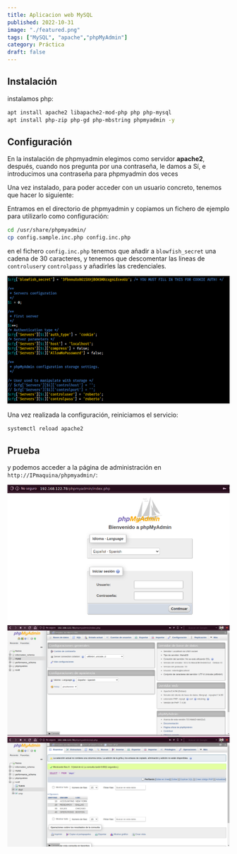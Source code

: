 ```yaml
---
title: Aplicacion web MySQL
published: 2022-10-31
image: "./featured.png"
tags: ["MySQL", "apache","phpMyAdmin"]
category: Práctica
draft: false
---
```


## Instalación

instalamos php:

```bash
apt install apache2 libapache2-mod-php php php-mysql
apt install php-zip php-gd php-mbstring phpmyadmin -y
```

## Configuración

En la instalación de phpmyadmin elegimos como servidor **apache2**, después, cuando nos pregunta por una contraseña, le damos a Sí, e introducimos una contraseña para phpmyadmin dos veces

Una vez instalado, para poder acceder con un usuario concreto, tenemos que hacer lo siguiente:

Entramos en el directorio de phpmyadmin y copiamos un fichero de ejemplo para utilizarlo como configuración:

```bash
cd /usr/share/phpmyadmin/
cp config.sample.inc.php config.inc.php
```

en el fichero `config.inc.php` tenemos que añadir a `blowfish_secret` una cadena de 30 caracteres, y tenemos que descomentar las lineas de `controluser`y `controlpass` y añadirles las credenciales.

![fichero_conf](fichero_conf.png)

Una vez realizada la configuración, reiniciamos el servicio:

```bash
systemctl reload apache2
```

## Prueba

y podemos acceder a la página de administración en `http://IPmaquina/phpmyadmin/`:

![login](login.png)
![home](home.png)
![tablas](tablas.png)